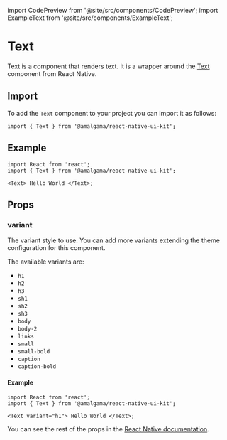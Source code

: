 import CodePreview from '@site/src/components/CodePreview';
import ExampleText from '@site/src/components/ExampleText';

# Text

Text is a component that renders text. It is a wrapper around the [Text](https://facebook.github.io/react-native/docs/text.html) component from React Native.

## Import

To add the `Text` component to your project you can import it as follows:

```tsx
import { Text } from '@amalgama/react-native-ui-kit';
```

## Example

<CodePreview>
    <ExampleText/>
</CodePreview>

```tsx
import React from 'react';
import { Text } from '@amalgama/react-native-ui-kit';

<Text> Hello World </Text>;
```

## Props

### variant

The variant style to use. You can add more variants extending the theme configuration for this component.

The available variants are:

- `h1`
- `h2`
- `h3`
- `sh1`
- `sh2`
- `sh3`
- `body`
- `body-2`
- `links`
- `small`
- `small-bold`
- `caption`
- `caption-bold`

#### Example

<CodePreview>
    <ExampleText variant="h1"/>
</CodePreview>

```tsx
import React from 'react';
import { Text } from '@amalgama/react-native-ui-kit';

<Text variant="h1"> Hello World </Text>;
```

You can see the rest of the props in the [React Native documentation](https://facebook.github.io/react-native/docs/text.html#props).

